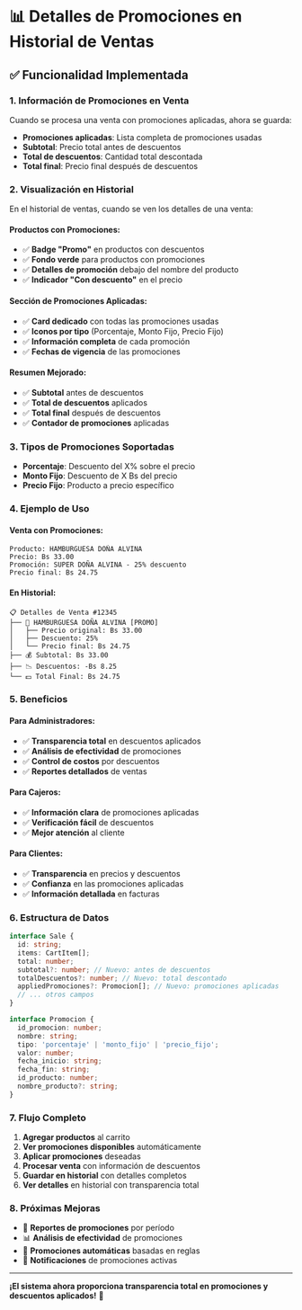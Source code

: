 # 📊 Detalles de Promociones en Historial de Ventas

## ✅ Funcionalidad Implementada

### **1. Información de Promociones en Venta**
Cuando se procesa una venta con promociones aplicadas, ahora se guarda:
- **Promociones aplicadas**: Lista completa de promociones usadas
- **Subtotal**: Precio total antes de descuentos
- **Total de descuentos**: Cantidad total descontada
- **Total final**: Precio final después de descuentos

### **2. Visualización en Historial**
En el historial de ventas, cuando se ven los detalles de una venta:

#### **Productos con Promociones:**
- ✅ **Badge "Promo"** en productos con descuentos
- ✅ **Fondo verde** para productos con promociones
- ✅ **Detalles de promoción** debajo del nombre del producto
- ✅ **Indicador "Con descuento"** en el precio

#### **Sección de Promociones Aplicadas:**
- ✅ **Card dedicado** con todas las promociones usadas
- ✅ **Iconos por tipo** (Porcentaje, Monto Fijo, Precio Fijo)
- ✅ **Información completa** de cada promoción
- ✅ **Fechas de vigencia** de las promociones

#### **Resumen Mejorado:**
- ✅ **Subtotal** antes de descuentos
- ✅ **Total de descuentos** aplicados
- ✅ **Total final** después de descuentos
- ✅ **Contador de promociones** aplicadas

### **3. Tipos de Promociones Soportadas**
- **Porcentaje**: Descuento del X% sobre el precio
- **Monto Fijo**: Descuento de X Bs del precio
- **Precio Fijo**: Producto a precio específico

### **4. Ejemplo de Uso**

#### **Venta con Promociones:**
```
Producto: HAMBURGUESA DOÑA ALVINA
Precio: Bs 33.00
Promoción: SUPER DOÑA ALVINA - 25% descuento
Precio final: Bs 24.75
```

#### **En Historial:**
```
📋 Detalles de Venta #12345
├── 🍔 HAMBURGUESA DOÑA ALVINA [PROMO]
│   ├── Precio original: Bs 33.00
│   ├── Descuento: 25%
│   └── Precio final: Bs 24.75
├── 💰 Subtotal: Bs 33.00
├── 📉 Descuentos: -Bs 8.25
└── 💵 Total Final: Bs 24.75
```

### **5. Beneficios**

#### **Para Administradores:**
- ✅ **Transparencia total** en descuentos aplicados
- ✅ **Análisis de efectividad** de promociones
- ✅ **Control de costos** por descuentos
- ✅ **Reportes detallados** de ventas

#### **Para Cajeros:**
- ✅ **Información clara** de promociones aplicadas
- ✅ **Verificación fácil** de descuentos
- ✅ **Mejor atención** al cliente

#### **Para Clientes:**
- ✅ **Transparencia** en precios y descuentos
- ✅ **Confianza** en las promociones aplicadas
- ✅ **Información detallada** en facturas

### **6. Estructura de Datos**

```typescript
interface Sale {
  id: string;
  items: CartItem[];
  total: number;
  subtotal?: number; // Nuevo: antes de descuentos
  totalDescuentos?: number; // Nuevo: total descontado
  appliedPromociones?: Promocion[]; // Nuevo: promociones aplicadas
  // ... otros campos
}

interface Promocion {
  id_promocion: number;
  nombre: string;
  tipo: 'porcentaje' | 'monto_fijo' | 'precio_fijo';
  valor: number;
  fecha_inicio: string;
  fecha_fin: string;
  id_producto: number;
  nombre_producto?: string;
}
```

### **7. Flujo Completo**

1. **Agregar productos** al carrito
2. **Ver promociones disponibles** automáticamente
3. **Aplicar promociones** deseadas
4. **Procesar venta** con información de descuentos
5. **Guardar en historial** con detalles completos
6. **Ver detalles** en historial con transparencia total

### **8. Próximas Mejoras**

- 🔄 **Reportes de promociones** por período
- 📊 **Análisis de efectividad** de promociones
- 🎯 **Promociones automáticas** basadas en reglas
- 📱 **Notificaciones** de promociones activas

---

**¡El sistema ahora proporciona transparencia total en promociones y descuentos aplicados!** 🎉 